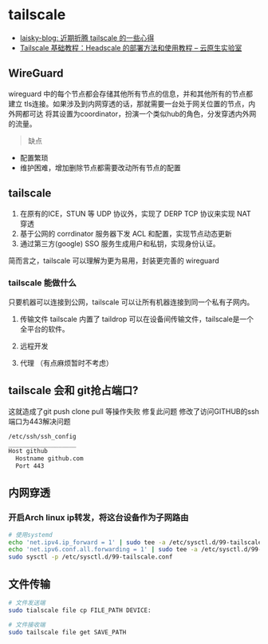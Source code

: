 # tailscale
- [laisky-blog: 近期折腾 tailscale 的一些心得](https://blog.laisky.com/p/tailscale/)
- [Tailscale 基础教程：Headscale 的部署方法和使用教程 – 云原生实验室 ](https://icloudnative.io/posts/how-to-set-up-or-migrate-headscale/)

## WireGuard
wireguard 中的每个节点都会存储其他所有节点的信息，并和其他所有的节点都建立
tls连接。如果涉及到内网穿透的话，那就需要一台处于网关位置的节点，内外网都可达
将其设置为coordinator，扮演一个类似hub的角色，分发穿透内外网的流量。

> 缺点
- 配置繁琐
- 维护困难，增加删除节点都需要改动所有节点的配置

## tailscale
1. 在原有的ICE，STUN 等 UDP 协议外，实现了 DERP TCP 协议来实现 NAT 穿透
2. 基于公网的 corrdinator 服务器下发 ACL 和配置，实现节点动态更新
3. 通过第三方(google) SSO 服务生成用户和私钥，实现身份认证。

简而言之，tailscale 可以理解为更为易用，封装更完善的 wireguard

### tailscale 能做什么
只要机器可以连接到公网，tailscale 可以让所有机器连接到同一个私有子网内。

1. 传输文件
tailscale 内置了 taildrop 可以在设备间传输文件，tailscale是一个全平台的软件。

2. 远程开发

3. 代理 （有点麻烦暂时不考虑）

## tailscale 会和 git抢占端口?
这就造成了git push clone pull 等操作失败
修复此问题 修改了访问GITHUB的ssh端口为443解决问题
```sh
/etc/ssh/ssh_config
___________________
Host github
  Hostname github.com
  Port 443
```

## 内网穿透
### 开启Arch linux ip转发，将这台设备作为子网路由

```sh
# 使用systemd
echo 'net.ipv4.ip_forward = 1' | sudo tee -a /etc/sysctl.d/99-tailscale.conf
echo 'net.ipv6.conf.all.forwarding = 1' | sudo tee -a /etc/sysctl.d/99-tailscale.conf
sudo sysctl -p /etc/sysctl.d/99-tailscale.conf
```

## 文件传输
```sh
# 文件发送端
sudo tialscale file cp FILE_PATH DEVICE:

# 文件接收端
sudo tailscale file get SAVE_PATH
```
